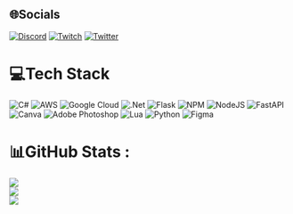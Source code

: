 ## 🌐Socials
[![Discord](https://img.shields.io/badge/Discord-%237289DA.svg?logo=discord&logoColor=white)](htttps://discord.gg/jynxzi) [![Twitch](https://img.shields.io/badge/Twitch-%239146FF.svg?logo=Twitch&logoColor=white)](https://twitch.tv/oArqq) [![Twitter](https://img.shields.io/badge/Twitter-%231DA1F2.svg?logo=Twitter&logoColor=white)](https://twitter.com/rnnr_r6) 

# 💻Tech Stack
![C#](https://img.shields.io/badge/c%23-%23239120.svg?style=for-the-badge&logo=c-sharp&logoColor=white) ![AWS](https://img.shields.io/badge/AWS-%23FF9900.svg?style=for-the-badge&logo=amazon-aws&logoColor=white) ![Google Cloud](https://img.shields.io/badge/Google%20Cloud-%234285F4.svg?style=for-the-badge&logo=google-cloud&logoColor=white) ![.Net](https://img.shields.io/badge/.NET-5C2D91?style=for-the-badge&logo=.net&logoColor=white) ![Flask](https://img.shields.io/badge/flask-%23000.svg?style=for-the-badge&logo=flask&logoColor=white) ![NPM](https://img.shields.io/badge/NPM-%23000000.svg?style=for-the-badge&logo=npm&logoColor=white) ![NodeJS](https://img.shields.io/badge/node.js-6DA55F?style=for-the-badge&logo=node.js&logoColor=white) ![FastAPI](https://img.shields.io/badge/FastAPI-005571?style=for-the-badge&logo=fastapi) ![Canva](https://img.shields.io/badge/Canva-%2300C4CC.svg?style=for-the-badge&logo=Canva&logoColor=white) ![Adobe Photoshop](https://img.shields.io/badge/adobephotoshop-%2331A8FF.svg?style=for-the-badge&logo=adobephotoshop&logoColor=white) ![Lua](https://img.shields.io/badge/lua-%232C2D72.svg?style=for-the-badge&logo=lua&logoColor=white) ![Python](https://img.shields.io/badge/python-3670A0?style=for-the-badge&logo=python&logoColor=ffdd54) ![Figma](https://img.shields.io/badge/figma-%23F24E1E.svg?style=for-the-badge&logo=figma&logoColor=white)
# 📊GitHub Stats :
![](https://github-readme-stats.vercel.app/api?username=bASH-RO&theme=radical&hide_border=false&include_all_commits=false&count_private=false)<br/>
![](https://github-readme-streak-stats.herokuapp.com/?user=bASH-RO&theme=radical&hide_border=false)<br/>
![](https://github-readme-stats.vercel.app/api/top-langs/?username=bASH-RO&theme=radical&hide_border=false&include_all_commits=false&count_private=false&layout=compact)
